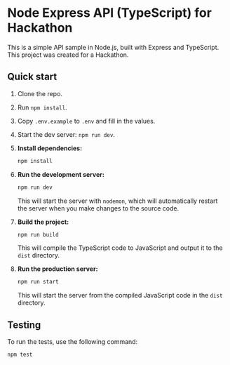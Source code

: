# Node Express API (TypeScript) for Hackathon

This is a simple API sample in Node.js, built with Express and TypeScript. This project was created for a Hackathon.

## Quick start
1. Clone the repo.
2. Run `npm install`.
3. Copy `.env.example` to `.env` and fill in the values.
4. Start the dev server: `npm run dev`.

1.  **Install dependencies:**
    ```bash
    npm install
    ```

2.  **Run the development server:**
    ```bash
    npm run dev
    ```

    This will start the server with `nodemon`, which will automatically restart the server when you make changes to the source code.

3.  **Build the project:**
    ```bash
    npm run build
    ```

    This will compile the TypeScript code to JavaScript and output it to the `dist` directory.

4.  **Run the production server:**
    ```bash
    npm run start
    ```

    This will start the server from the compiled JavaScript code in the `dist` directory.

## Testing

To run the tests, use the following command:

```bash
npm test
```
